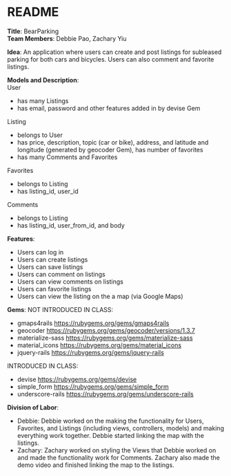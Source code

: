 # README

**Title**: BearParking  
**Team Members**: Debbie Pao, Zachary Yiu  

**Idea**: An application where users can create and post listings for subleased parking for both cars and bicycles. Users can also comment and favorite listings. 

**Models and Description**:  
User  
* has many Listings
* has email, password and other features added in by devise Gem

Listing  
* belongs to User
* has price, description, topic (car or bike), address, and latitude and longitude (generated by geocoder Gem), has number of favorites
* has many Comments and Favorites

Favorites
* belongs to Listing
* has listing_id, user_id

Comments
* belongs to Listing
* has listing_id, user_from_id, and body

**Features**:
* Users can log in
* Users can create listings
* Users can save listings
* Users can comment on listings
* Users can view comments on listings
* Users can favorite listings
* Users can view the listing on the a map (via Google Maps)

**Gems**:
NOT INTRODUCED IN CLASS: 
* gmaps4rails https://rubygems.org/gems/gmaps4rails
* geocoder https://rubygems.org/gems/geocoder/versions/1.3.7
* materialize-sass https://rubygems.org/gems/materialize-sass
* material_icons https://rubygems.org/gems/material_icons
* jquery-rails https://rubygems.org/gems/jquery-rails

INTRODUCED IN CLASS: 
* devise https://rubygems.org/gems/devise
* simple_form https://rubygems.org/gems/simple_form
* underscore-rails https://rubygems.org/gems/underscore-rails

**Division of Labor**:
* Debbie: Debbie worked on the making the functionality for Users, Favorites, and Listings (including views, controllers, models) and making everything work together. Debbie started linking the map with the listings.
* Zachary: Zachary worked on styling the Views that Debbie worked on and made the functionality work for Comments. Zachary also made the demo video and finished linking the map to the listings. 
